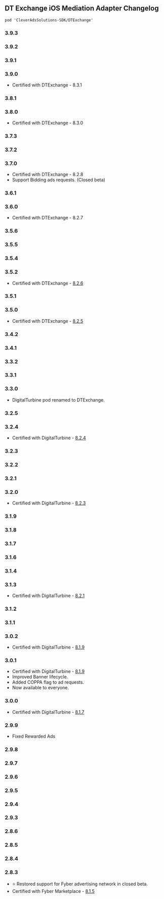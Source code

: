## DT Exchange iOS Mediation Adapter Changelog
`pod 'CleverAdsSolutions-SDK/DTExchange'`

### 3.9.3

### 3.9.2

### 3.9.1

### 3.9.0
- Certified with DTExchange - 8.3.1

### 3.8.1

### 3.8.0
- Certified with DTExchange - 8.3.0

### 3.7.3

### 3.7.2

### 3.7.0
- Certified with DTExchange - 8.2.8
- Support Bidding ads requests. (Closed beta)

### 3.6.1

### 3.6.0
- Certified with DTExchange - 8.2.7

### 3.5.6

### 3.5.5

### 3.5.4

### 3.5.2
- Certified with DTExchange - [8.2.6](https://developer.digitalturbine.com/hc/en-us/articles/360010922578-DT-Exchange-iOS-Changelog)

### 3.5.1

### 3.5.0
- Certified with DTExchange - [8.2.5](https://developer.digitalturbine.com/hc/en-us/articles/360010922578-DT-Exchange-iOS-Changelog)

### 3.4.2

### 3.4.1

### 3.3.2

### 3.3.1

### 3.3.0
- DigitalTurbine pod renamed to DTExchange.

### 3.2.5

### 3.2.4
- Certified with DigitalTurbine - [8.2.4](https://developer.digitalturbine.com/hc/en-us/articles/360010922578-DT-Exchange-iOS-Changelog)

### 3.2.3

### 3.2.2

### 3.2.1

### 3.2.0
- Certified with DigitalTurbine - [8.2.3](https://developer.digitalturbine.com/hc/en-us/articles/360010922578-DT-Exchange-iOS-Changelog)

### 3.1.9

### 3.1.8

### 3.1.7

### 3.1.6

### 3.1.4

### 3.1.3
- Certified with DigitalTurbine - [8.2.1](https://developer.digitalturbine.com/hc/en-us/articles/360010922578-DT-Exchange-iOS-Changelog)

### 3.1.2

### 3.1.1

### 3.0.2
- Certified with DigitalTurbine - [8.1.9](https://developer.digitalturbine.com/hc/en-us/articles/360010922578-DT-Exchange-iOS-Changelog)

### 3.0.1
- Certified with DigitalTurbine - [8.1.9](https://developer.digitalturbine.com/hc/en-us/articles/360010922578-DT-Exchange-iOS-Changelog)
- Improved Banner lifecycle.
- Added COPPA flag to ad requests.
- Now available to everyone.

### 3.0.0
- Certified with DigitalTurbine - [8.1.7](https://developer.digitalturbine.com/hc/en-us/articles/360010922578-DT-Exchange-iOS-Changelog)

### 2.9.9
- Fixed Rewarded Ads

### 2.9.8

### 2.9.7

### 2.9.6

### 2.9.5

### 2.9.4

### 2.9.3

### 2.8.6

### 2.8.5

### 2.8.4

### 2.8.3
- ⭐ Restored support for Fyber advertising network in closed beta.
- Certified with Fyber Marketplace - [8.1.5](https://developer.fyber.com/hc/en-us/articles/360010922578-Marketplace-iOS-Changelog)